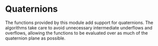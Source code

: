 # Quaternions

The functions provided by this module add support for quaternions.
The algorithms take care to avoid unnecessary intermediate underflows
and overflows, allowing the functions to be evaluated over as much of
the quaternion plane as possible.
